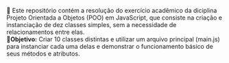 📁 Este repositório contém a resolução do exercício acadêmico da diciplina Projeto Orientada a Objetos (POO) em JavaScript, que consiste na criação e instanciação de dez classes simples, sem a necessidade de relacionamentos entre elas. <br>
**🎯Objetivo:** Criar 10 classes distintas e utilizar um arquivo principal (main.js) para instanciar cada uma delas e demonstrar o funcionamento básico de seus métodos e atributos. 

